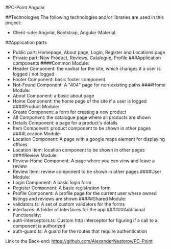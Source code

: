 #PC-Point Angular

##Technologies
The following technologies and/or libraries are used in this project:

- Client-side: Angular, Bootstrap, Angular-Material.

##Application parts
- Public part: Homepage, About page, Login, Register and Locations page
- Private part: New Product, Reviews, Catalogue, Profile
###Application components
####Common Module:
- Header Component: the navbar for the site, which changes if a user is logged / not logged
- Footer Component: basic footer component
- Not-Found Component: A "404" page for non-existing paths
####Home Module:
- About Component: a basic about page
- Home Component: the home page of the site if a user is logged
####Product Module:
- Create Component: a form for creating a new product
- All Component: the catalogue page where all products are shown
- Details Component: a page for a product's details
- Item Component: product component to be shown in other pages
####Location Module:
- Location Component: A page with a google maps element for displaying offices
- Location Item: location component to be shown in other pages
####Review Module:
- Review-Home Component: A page where you can view and leave a review
- Review Item: review component to be shown in other pages
####User Module:
- Login Component: A basic login form
- Register Component: A basic registration form
- Profile Component: A profile page for the current user where owned listings and reviews are shown
#####Shared Module:
- validators.ts: A set of custom validators for the forms
- interfaces: A folder of interfaces for the app
######Additional Functionality:
- auth-interceptors.ts: Custom http interceptor for figuring if a call to a component is authorized
- auth-guard.ts: A guard for the routes that require authentication

Link to the Back-end: https://github.com/AlexanderNestorov/PC-Point
